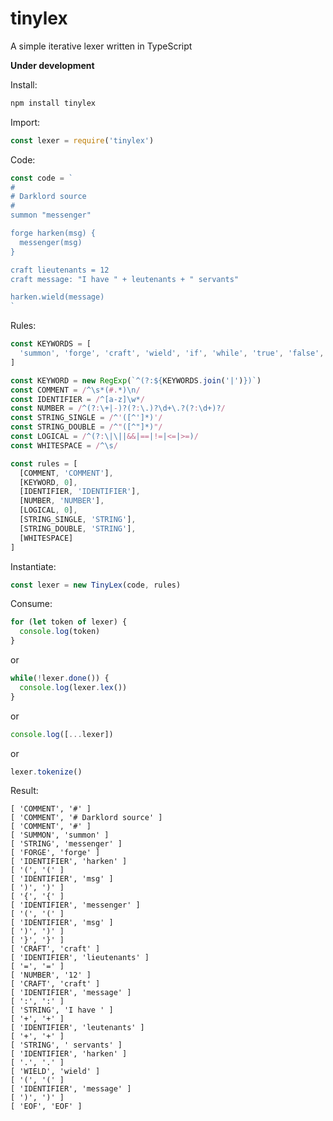 # tinylex
A simple iterative lexer written in TypeScript

**Under development**

Install:

```bash
npm install tinylex
```

Import:

```javascript
const lexer = require('tinylex')
```

Code:

```javascript
const code = `
#
# Darklord source
#
summon "messenger"

forge harken(msg) {
  messenger(msg)
}

craft lieutenants = 12
craft message: "I have " + leutenants + " servants"

harken.wield(message)
`
```

Rules:

```javascript
const KEYWORDS = [
  'summon', 'forge', 'craft', 'wield', 'if', 'while', 'true', 'false', 'nil'
]

const KEYWORD = new RegExp(`^(?:${KEYWORDS.join('|')})`)
const COMMENT = /^\s*(#.*)\n/
const IDENTIFIER = /^[a-z]\w*/
const NUMBER = /^(?:\+|-)?(?:\.)?\d+\.?(?:\d+)?/
const STRING_SINGLE = /^'([^']*)'/
const STRING_DOUBLE = /^"([^"]*)"/
const LOGICAL = /^(?:\|\||&&|==|!=|<=|>=)/
const WHITESPACE = /^\s/

const rules = [
  [COMMENT, 'COMMENT'],
  [KEYWORD, 0],
  [IDENTIFIER, 'IDENTIFIER'],
  [NUMBER, 'NUMBER'],
  [LOGICAL, 0],
  [STRING_SINGLE, 'STRING'],
  [STRING_DOUBLE, 'STRING'],
  [WHITESPACE]
]
```

Instantiate:

```javascript
const lexer = new TinyLex(code, rules)
```

Consume:

```javascript
for (let token of lexer) {
  console.log(token)
}
```

or

```javascript
while(!lexer.done()) {
  console.log(lexer.lex())
}
```

or

```javascript
console.log([...lexer])
```

or

```javascript
lexer.tokenize()
```

Result:

```
[ 'COMMENT', '#' ]
[ 'COMMENT', '# Darklord source' ]
[ 'COMMENT', '#' ]
[ 'SUMMON', 'summon' ]
[ 'STRING', 'messenger' ]
[ 'FORGE', 'forge' ]
[ 'IDENTIFIER', 'harken' ]
[ '(', '(' ]
[ 'IDENTIFIER', 'msg' ]
[ ')', ')' ]
[ '{', '{' ]
[ 'IDENTIFIER', 'messenger' ]
[ '(', '(' ]
[ 'IDENTIFIER', 'msg' ]
[ ')', ')' ]
[ '}', '}' ]
[ 'CRAFT', 'craft' ]
[ 'IDENTIFIER', 'lieutenants' ]
[ '=', '=' ]
[ 'NUMBER', '12' ]
[ 'CRAFT', 'craft' ]
[ 'IDENTIFIER', 'message' ]
[ ':', ':' ]
[ 'STRING', 'I have ' ]
[ '+', '+' ]
[ 'IDENTIFIER', 'leutenants' ]
[ '+', '+' ]
[ 'STRING', ' servants' ]
[ 'IDENTIFIER', 'harken' ]
[ '.', '.' ]
[ 'WIELD', 'wield' ]
[ '(', '(' ]
[ 'IDENTIFIER', 'message' ]
[ ')', ')' ]
[ 'EOF', 'EOF' ]
```
